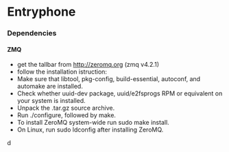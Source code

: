 # Entryphone

### Dependencies

#### ZMQ
* get the tallbar from <http://zeromq.org> (zmq v4.2.1)
* follow the installation istruction:
* Make sure that libtool, pkg-config, build-essential, autoconf, and automake are installed.
* Check whether uuid-dev package, uuid/e2fsprogs RPM or equivalent on your system is installed.
* Unpack the .tar.gz source archive.
* Run ./configure, followed by make.
* To install ZeroMQ system-wide run sudo make install.
* On Linux, run sudo ldconfig after installing ZeroMQ.

d
